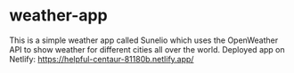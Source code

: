 # weather-app

This is a simple weather app called Sunelio which uses the OpenWeather API to show weather for different cities all over the world.
Deployed app on Netlify: https://helpful-centaur-81180b.netlify.app/
